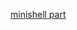 [minishell part](https://github.com/Mustapha-Moumanis/minishell/assets/86886160/59dd91d3-8849-42bc-af91-24ec20012af4)
